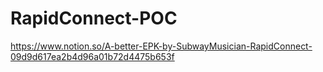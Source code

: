 # RapidConnect-POC
https://www.notion.so/A-better-EPK-by-SubwayMusician-RapidConnect-09d9d617ea2b4d96a01b72d4475b653f
